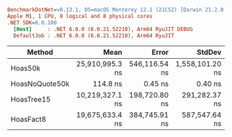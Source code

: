 ``` ini

BenchmarkDotNet=v0.13.1, OS=macOS Monterey 12.1 (21C52) [Darwin 21.2.0]
Apple M1, 1 CPU, 8 logical and 8 physical cores
.NET SDK=6.0.100
  [Host]     : .NET 6.0.0 (6.0.21.52210), Arm64 RyuJIT DEBUG
  DefaultJob : .NET 6.0.0 (6.0.21.52210), Arm64 RyuJIT


```
|         Method |            Mean |         Error |          StdDev |
|--------------- |----------------:|--------------:|----------------:|
|        Hoas50k | 25,910,995.3 ns | 546,116.54 ns | 1,558,101.20 ns |
| HoasNoQuote50k |        114.8 ns |       0.45 ns |         0.40 ns |
|     HoasTree15 | 10,219,327.1 ns | 198,720.80 ns |   291,282.37 ns |
|      HoasFact8 | 19,675,633.4 ns | 384,745.91 ns |   587,547.64 ns |
